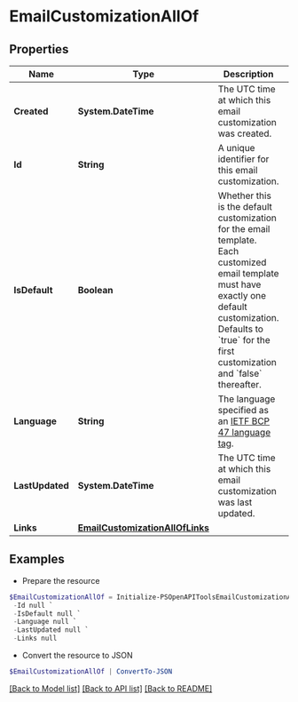 # EmailCustomizationAllOf
## Properties

Name | Type | Description | Notes
------------ | ------------- | ------------- | -------------
**Created** | **System.DateTime** | The UTC time at which this email customization was created. | [optional] [readonly] 
**Id** | **String** | A unique identifier for this email customization. | [optional] [readonly] 
**IsDefault** | **Boolean** | Whether this is the default customization for the email template. Each customized email template must have exactly one default customization. Defaults to &#x60;true&#x60; for the first customization and &#x60;false&#x60; thereafter. | [optional] 
**Language** | **String** | The language specified as an [IETF BCP 47 language tag](https://datatracker.ietf.org/doc/html/rfc5646). | 
**LastUpdated** | **System.DateTime** | The UTC time at which this email customization was last updated. | [optional] [readonly] 
**Links** | [**EmailCustomizationAllOfLinks**](EmailCustomizationAllOfLinks.md) |  | [optional] 

## Examples

- Prepare the resource
```powershell
$EmailCustomizationAllOf = Initialize-PSOpenAPIToolsEmailCustomizationAllOf  -Created null `
 -Id null `
 -IsDefault null `
 -Language null `
 -LastUpdated null `
 -Links null
```

- Convert the resource to JSON
```powershell
$EmailCustomizationAllOf | ConvertTo-JSON
```

[[Back to Model list]](../README.md#documentation-for-models) [[Back to API list]](../README.md#documentation-for-api-endpoints) [[Back to README]](../README.md)

